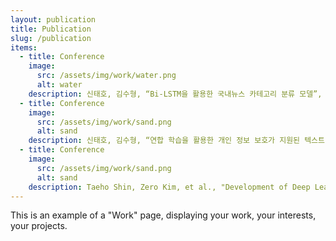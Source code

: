 ```yaml
---
layout: publication
title: Publication
slug: /publication
items:
  - title: Conference
    image:
      src: /assets/img/work/water.png
      alt: water
    description: 신태호, 김수형, “Bi-LSTM을 활용한 국내뉴스 카테고리 분류 모델”, 2022 한국스마트미디어학회 춘계학술대회 발표논문집, pp. 80-81, 한남대학교, 2022년 6월.
  - title: Conference
    image:
      src: /assets/img/work/sand.png
      alt: sand
    description: 신태호, 김수형, “연합 학습을 활용한 개인 정보 보호가 지원된 텍스트 분류의 효용성 분석”, 2022년 호남사이버보안콘퍼런스 발표논문집, pp. 200-203, 광주국립아시아문화전당, 2022년 9월.
  - title: Conference
    image:
      src: /assets/img/work/sand.png
      alt: sand
    description: Taeho Shin, Zero Kim, et al., "Development of Deep Learning Based Model for Evaluating histological Activity Using Pathology Images", 한국계산과학공학회 2023년도 춘계학술대회, pp. 14, KISTI, 2023년 5월.
---
```


This is an example of a "Work" page, displaying your work, your interests, your projects.
<br />
<br />
